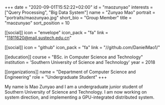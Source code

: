+++ 
date = "2020-09-01T15:52:22+02:00" 
id = "maozunyao" 
interests = ["Query Processing", "Big Data System"] 
name = "Zunyao Mao" 
portrait = "portraits/maozunyao.jpg" 
short_bio = "Group Member" 
title = "maozunyao" 
sort_position = 10

[[social]] 
    icon = "envelope" 
    icon_pack = "fa" 
    link = "11811620@mail.sustech.edu.cn"

[[social]] 
    icon = "github" 
    icon_pack = "fa" 
    link = "//github.com/DanielMao1/"



[[education]] 
    course = "BSc. in Computer Science and Technology" 
    institution = 'Southern University of Science and Technology' 
    year = 2018

[[organizations]]
    name = "Department of Computer Science and Engineering"
    role = "Undergraduate Student"
+++

My name is Mao Zunyao and I am a undergraduate junior student of Southern University of Science and Technology. I am now working on system direction, and implementing a GPU-integrated distributed system.